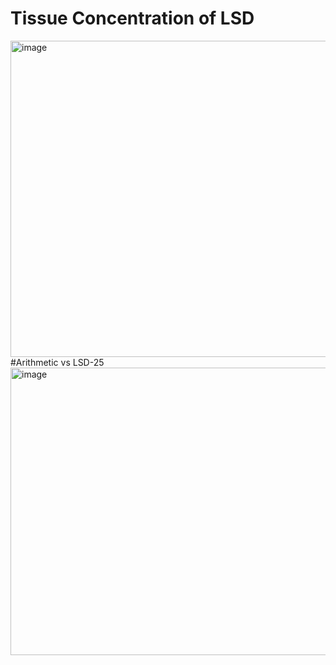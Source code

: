 # Tissue Concentration of LSD
<img width="572" height="506" alt="image" src="https://github.com/user-attachments/assets/c2b5dccf-f9d7-490f-952d-595da77b0ad6" />

<br>
#Arithmetic vs LSD-25
<img width="561" height="460" alt="image" src="https://github.com/user-attachments/assets/36e32f8a-abe6-4915-84e2-0bbda81c4ed5" />
